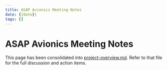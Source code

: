 ```yaml
---
title: ASAP Avionics Meeting Notes
date: {{date}}
tags: []
---
```


# ASAP Avionics Meeting Notes

This page has been consolidated into [project-overview.md](project-overview.md).
Refer to that file for the full discussion and action items.
